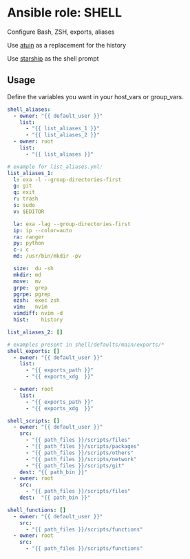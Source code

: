 # Ansible role: SHELL

Configure Bash, ZSH, exports, aliases

Use [atuin](https://github.com/ellie/atuin) as a replacement for the history

Use [starship](https://github.com/starship/starship) as the shell prompt

## Usage
Define the variables you want in your host_vars or group_vars.
```yaml
shell_aliases:
  - owner: "{{ default_user }}"
    list:
      - "{{ list_aliases_1 }}"
      - "{{ list_aliases_2 }}"
  - owner: root
    list:
      - "{{ list_aliases }}"

# example for list_aliases.yml:
list_aliases_1:
  l: exa -l --group-directories-first
  g: git
  q: exit
  r: trash
  s: sudo
  v: $EDITOR

  la: exa -lag --group-directories-first
  ip: ip --color=auto
  ra: ranger
  py: python
  c-: c -
  md: /usr/bin/mkdir -pv

  size:  du -sh
  mkdir: md
  move:  mv
  grpe:  grep
  pgrpe: pgrep
  ezsh:  exec zsh
  vim:   nvim
  vimdiff: nvim -d
  hist:    history

list_aliases_2: []
```

```yaml
# examples present in shell/defaults/main/exports/*
shell_exports: []
  - owner: "{{ default_user }}"
    list:
      - "{{ exports_path }}"
      - "{{ exports_xdg  }}"

  - owner: root
    list:
      - "{{ exports_path }}"
      - "{{ exports_xdg  }}"
```
```yaml
shell_scripts: []
  - owner: "{{ default_user }}"
    src:
      - "{{ path_files }}/scripts/files"
      - "{{ path_files }}/scripts/packages"
      - "{{ path_files }}/scripts/others"
      - "{{ path_files }}/scripts/network"
      - "{{ path_files }}/scripts/git"
    dest: "{{ path_bin }}"
  - owner: root
    src:
      - "{{ path_files }}/scripts/files"
    dest:  "{{ path_bin }}"

shell_functions: []
  - owner: "{{ default_user }}"
    src:
      - "{{ path_files }}/scripts/functions"
  - owner: root
    src:
      - "{{ path_files }}/scripts/functions"
```

